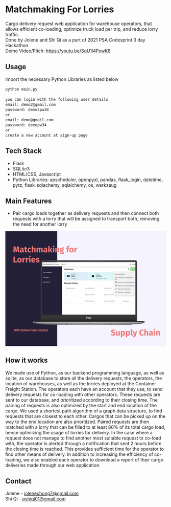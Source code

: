 ﻿# Matchmaking For Lorries
Cargo delivery request web application for warehouse operators, that allows efficient co-loading, optimize truck load per trip, and reduce lorry traffic.<br>
Done by Jolene and Shi Qi as a part of 2021 PSA Codesprint 3 day Hackathon.<br>
Demo Video/Pitch: https://youtu.be/SqU1l4PxwK8

## Usage
Import the necessary Python Libraries as listed below

```
python main.py

you can login with the following user details
email: demo2@gmail.com
password: demo2pw34
or
email: demo@gmail.com
password: demopw34
or
create a new account at sign-up page
```

## Tech Stack
- Flask
- SQLite3
- HTML/CSS, Javascript
- Python Libraries: apscheduler, openpyxl, pandas, flask_login, datetime, pytz, flask_sqlachemy, sqlalchemy, os, werkzeug

## Main Features
- Pair cargo loads together as delivery requests and then connect both requests with a lorry that will be assigned to transport both, removing the need for another lorry 
<img src='cover.png' alt='Screenshot of dashboard'/>

## How it works
We made use of Python, as our backend programming language, as well as sqlite, as our database to store all the delivery requests, the operators, the location of warehouses, as well as the lorries deployed at the Container Freight Station. The operators each have an account that they use, to send delivery requests for co-loading with other operators. These requests are sent to our database, and prioritized according to their closing time. The pairing of requests is also optimized by the start and end location of the cargo. We used a shortest path algorithm of a graph data structure, to find requests that are closest to each other. Cargos that can be picked up on the way to the end location are also prioritized. Paired requests are then matched with a lorry that can be filled to at least 80% of its total cargo load, hence optimizing the usage of lorries for delivery. 
In the case where a request does not manage to find another most suitable request to co-load with, the operator is alerted through a notification that sent 2 hours before the closing time is reached. This provides sufficient time for the operator to find other means of delivery. In addition to increasing the efficiency of co-loading, we also enabled each operator to download a report of their cargo deliveries made through our web application.

## Contact
Jolene - [jolenechong7@gmail.com](mailto:jolenechong7@gmail.com) <br>
Shi Qi - [pshiqi01@gmail.com](mailto:pshiqi01@gmail.com)
